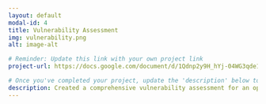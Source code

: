 ```yaml
---
layout: default
modal-id: 4
title: Vulnerability Assessment
img: vulnerability.png
alt: image-alt

# Reminder: Update this link with your own project link
project-url: https://docs.google.com/document/d/1Qdnp2y9H_hYj-04WG3qde1JuorZrV5q5yDFDq9gnfNo/edit?usp=sharing

# Once you've completed your project, update the 'description' below to this one: Created a comprehensive vulnerability assessment for an open public database server, analyzing risk factors and proposing security enhancements in line with NIST SP 800-30 to mitigate potential threats and safeguard business operations.
description: Created a comprehensive vulnerability assessment for an open public database server, analyzing risk factors and proposing security enhancements in line with NIST SP 800-30 to mitigate potential threats and safeguard business operations.
---
```

